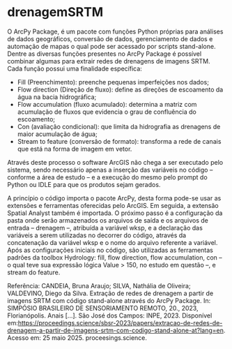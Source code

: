 # drenagemSRTM

O ArcPy Package, é um pacote com funções Python próprias para análises de dados geográficos, conversão de dados, gerenciamento de dados e automação de mapas o qual pode ser acessado por scripts stand-alone.
Dentre as diversas funções presentes no ArcPy Package é possível combinar algumas para extrair redes de drenagens de imagens SRTM. Cada função possui uma finalidade específica:
- Fill (Preenchimento): preenche pequenas imperfeições nos dados;
- Flow direction (Direção de fluxo): define as direções de escoamento da água na bacia hidrográfica;
- Flow accumulation (fluxo acumulado): determina a matriz com acumulação de fluxos que evidencia o grau de confluência do escoamento;
- Con (avaliação condicional): que limita da hidrografia as drenagens de maior acumulação de água;
- Stream to feature (conversão de formato): transforma a rede de canais que está na forma de imagem em vetor.

Através deste processo o software ArcGIS não chega a ser executado pelo sistema, sendo necessário apenas a inserção das variáveis no código – conforme a área de estudo – e a execução do mesmo pelo prompt do Python ou IDLE para que os produtos sejam gerados.
 
A princípio o código importa o pacote ArcPy, desta forma pode-se usar as extensões e ferramentas oferecidas pelo ArcGIS. Em seguida, a extensão Spatial Analyst também é importada.
O próximo passo é a configuração da pasta onde serão armazenados os arquivos de saída e os arquivos de entrada – drenagem –, atribuída a variável wksp, e a declaração das variáveis a serem utilizadas no decorrer do código, através da concatenação da variável wksp e o nome do arquivo referente a variável. 
Após as configurações iniciais no código, são utilizadas as ferramentas padrões da toolbox Hydrology: fill, flow direction, flow accumulation, con – o qual teve sua expressão lógica Value > 150, no estudo em questão –, e stream do feature.

Referência:
CANDEIA, Bruna Araujo; SILVA, Nathália de Oliveira; VALDEVINO, Diego da Silva. Extração de redes de drenagem a partir de imagens SRTM com código stand-alone através do ArcPy Package. In: SIMPÓSIO BRASILEIRO DE SENSORIAMENTO REMOTO, 20., 2023, Florianópolis. Anais [...]. São José dos Campos: INPE, 2023. Disponível em:https://proceedings.science/sbsr-2023/papers/extracao-de-redes-de-drenagem-a-partir-de-imagens-srtm-com-codigo-stand-alone-at?lang=en. Acesso em: 25 maio 2025. proceesings.science.
